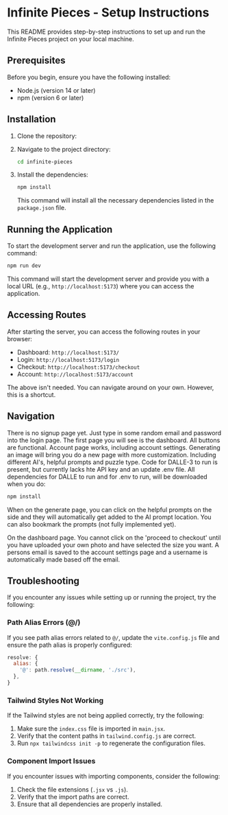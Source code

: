 # Infinite Pieces - Setup Instructions

This README provides step-by-step instructions to set up and run the Infinite Pieces project on your local machine.

## Prerequisites

Before you begin, ensure you have the following installed:

- Node.js (version 14 or later)
- npm (version 6 or later)

## Installation

1. Clone the repository:


2. Navigate to the project directory:

   ```bash
   cd infinite-pieces
   ```

3. Install the dependencies:

   ```bash
   npm install
   ```

   This command will install all the necessary dependencies listed in the `package.json` file.

## Running the Application

To start the development server and run the application, use the following command:

```bash
npm run dev
```

This command will start the development server and provide you with a local URL (e.g., `http://localhost:5173`) where you can access the application.

## Accessing Routes

After starting the server, you can access the following routes in your browser:

- Dashboard: `http://localhost:5173/`
- Login: `http://localhost:5173/login`
- Checkout: `http://localhost:5173/checkout`
- Account: `http://localhost:5173/account`

The above isn't needed. You can navigate around on your own. However, this is a shortcut. 

## Navigation

There is no signup page yet. Just type in some random email and password into the login page.
The first page you will see is the dashboard. All buttons are functional. Account page works, including account settings.
Generating an image will bring you do a new page with more customization. Including different AI's, helpful prompts and puzzle type. 
Code for DALLE-3 to run is present, but currently lacks hte API key and an update .env file. 
All dependencies for DALLE to run and for .env to run, will be downloaded when you do:
```bash
npm install
```
When on the generate page, you can click on the helpful prompts on the side and they will automatically get added to the AI prompt location.
You can also bookmark the prompts (not fully implemented yet).

On the dashboard page. You cannot click on the 'proceed to checkout' until you have uploaded your own photo and have selected the size you want. 
A persons email is saved to the account settings page and a username is automatically made based off the email. 

## Troubleshooting

If you encounter any issues while setting up or running the project, try the following:

### Path Alias Errors (@/)

If you see path alias errors related to `@/`, update the `vite.config.js` file and ensure the path alias is properly configured:

```javascript
resolve: {
  alias: {
    '@': path.resolve(__dirname, './src'),
  },
}
```

### Tailwind Styles Not Working

If the Tailwind styles are not being applied correctly, try the following:

1. Make sure the `index.css` file is imported in `main.jsx`.
2. Verify that the content paths in `tailwind.config.js` are correct.
3. Run `npx tailwindcss init -p` to regenerate the configuration files.

### Component Import Issues

If you encounter issues with importing components, consider the following:

1. Check the file extensions (`.jsx` vs `.js`).
2. Verify that the import paths are correct.
3. Ensure that all dependencies are properly installed.

